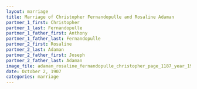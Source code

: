 ```yaml
---
layout: marriage
title: Marriage of Christopher Fernandopulle and Rosaline Adaman
partner_1_first: Christopher
partner_1_last: Fernandopulle
partner_1_father_first: Anthony
partner_1_father_last: Fernandopulle
partner_2_first: Rosaline
partner_2_last: Adaman
partner_2_father_first: Joseph
partner_2_father_last: Adaman
image_file: adaman_rosaline_fernandopulle_christopher_page_1187_year_1907
date: October 2, 1907
categories: marriage
---
```


